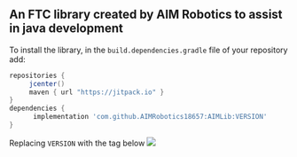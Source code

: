 ## An FTC library created by AIM Robotics to assist in java development

To install the library, in the `build.dependencies.gradle` file of your repository add:
</br>

   ```gradle
   repositories { 
        jcenter()
        maven { url "https://jitpack.io" }
   }
   dependencies {
         implementation 'com.github.AIMRobotics18657:AIMLib:VERSION'
   }
   ```  
Replacing `VERSION` with the tag below
[![](https://jitpack.io/v/AIMRobotics18657/AIMLib.svg)](https://jitpack.io/#AIMRobotics18657/AIMLib)
</br>
</br>
